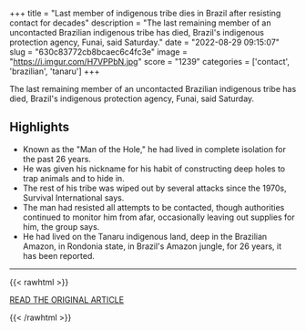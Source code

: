 +++
title = "Last member of indigenous tribe dies in Brazil after resisting contact for decades"
description = "The last remaining member of an uncontacted Brazilian indigenous tribe has died, Brazil's indigenous protection agency, Funai, said Saturday."
date = "2022-08-29 09:15:07"
slug = "630c83772cb8bcaec6c4fc3e"
image = "https://i.imgur.com/H7VPPbN.jpg"
score = "1239"
categories = ['contact', 'brazilian', 'tanaru']
+++

The last remaining member of an uncontacted Brazilian indigenous tribe has died, Brazil's indigenous protection agency, Funai, said Saturday.

## Highlights

- Known as the "Man of the Hole," he had lived in complete isolation for the past 26 years.
- He was given his nickname for his habit of constructing deep holes to trap animals and to hide in.
- The rest of his tribe was wiped out by several attacks since the 1970s, Survival International says.
- The man had resisted all attempts to be contacted, though authorities continued to monitor him from afar, occasionally leaving out supplies for him, the group says.
- He had lived on the Tanaru indigenous land, deep in the Brazilian Amazon, in Rondonia state, in Brazil's Amazon jungle, for 26 years, it has been reported.

---

{{< rawhtml >}}
  <p class="article-category">
    <a target="_blank" href="https://www.cnn.com/2022/08/28/americas/brazil-indigenous-man-in-the-hole-death-intl-hnk/index.html">READ THE ORIGINAL ARTICLE</a>
  </p>
{{< /rawhtml >}}
